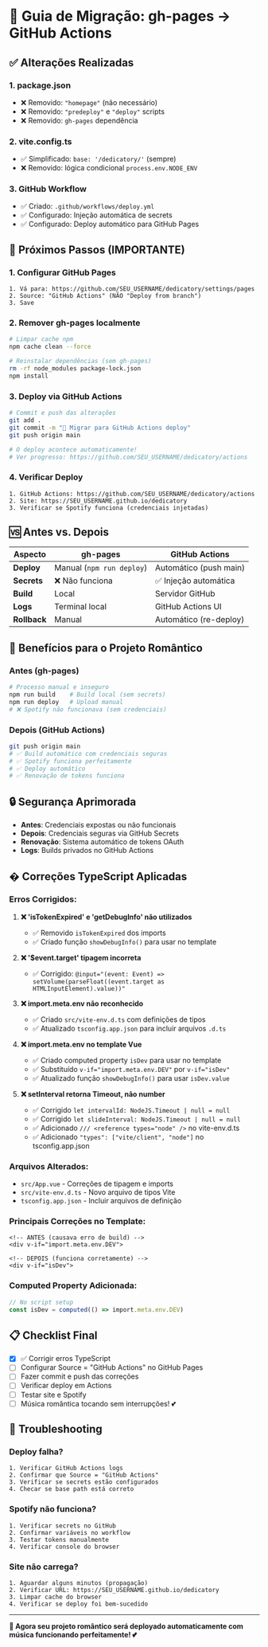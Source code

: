 # 🚀 Guia de Migração: gh-pages → GitHub Actions

## ✅ **Alterações Realizadas**

### **1. package.json**
- ❌ Removido: `"homepage"` (não necessário)
- ❌ Removido: `"predeploy"` e `"deploy"` scripts
- ❌ Removido: `gh-pages` dependência

### **2. vite.config.ts**
- ✅ Simplificado: `base: '/dedicatory/'` (sempre)
- ❌ Removido: lógica condicional `process.env.NODE_ENV`

### **3. GitHub Workflow**
- ✅ Criado: `.github/workflows/deploy.yml`
- ✅ Configurado: Injeção automática de secrets
- ✅ Configurado: Deploy automático para GitHub Pages

## 🔧 **Próximos Passos (IMPORTANTE)**

### **1. Configurar GitHub Pages**
```
1. Vá para: https://github.com/SEU_USERNAME/dedicatory/settings/pages
2. Source: "GitHub Actions" (NÃO "Deploy from branch")
3. Save
```

### **2. Remover gh-pages localmente**
```bash
# Limpar cache npm
npm cache clean --force

# Reinstalar dependências (sem gh-pages)
rm -rf node_modules package-lock.json
npm install
```

### **3. Deploy via GitHub Actions**
```bash
# Commit e push das alterações
git add .
git commit -m "🚀 Migrar para GitHub Actions deploy"
git push origin main

# O deploy acontece automaticamente!
# Ver progresso: https://github.com/SEU_USERNAME/dedicatory/actions
```

### **4. Verificar Deploy**
```
1. GitHub Actions: https://github.com/SEU_USERNAME/dedicatory/actions
2. Site: https://SEU_USERNAME.github.io/dedicatory
3. Verificar se Spotify funciona (credenciais injetadas)
```

## 🆚 **Antes vs. Depois**

| Aspecto | gh-pages | GitHub Actions |
|---------|----------|----------------|
| **Deploy** | Manual (`npm run deploy`) | Automático (push main) |
| **Secrets** | ❌ Não funciona | ✅ Injeção automática |
| **Build** | Local | Servidor GitHub |
| **Logs** | Terminal local | GitHub Actions UI |
| **Rollback** | Manual | Automático (re-deploy) |

## 🎵 **Benefícios para o Projeto Romântico**

### **Antes (gh-pages)**
```bash
# Processo manual e inseguro
npm run build    # Build local (sem secrets)
npm run deploy   # Upload manual
# ❌ Spotify não funcionava (sem credenciais)
```

### **Depois (GitHub Actions)**
```bash
git push origin main
# ✅ Build automático com credenciais seguras
# ✅ Spotify funciona perfeitamente
# ✅ Deploy automático
# ✅ Renovação de tokens funciona
```

## 🔒 **Segurança Aprimorada**

- **Antes**: Credenciais expostas ou não funcionais
- **Depois**: Credenciais seguras via GitHub Secrets
- **Renovação**: Sistema automático de tokens OAuth
- **Logs**: Builds privados no GitHub Actions

## � **Correções TypeScript Aplicadas**

### **Erros Corrigidos:**
1. **❌ 'isTokenExpired' e 'getDebugInfo' não utilizados**
   - ✅ Removido `isTokenExpired` dos imports
   - ✅ Criado função `showDebugInfo()` para usar no template

2. **❌ '$event.target' tipagem incorreta**
   - ✅ Corrigido: `@input="(event: Event) => setVolume(parseFloat((event.target as HTMLInputElement).value))"`

3. **❌ import.meta.env não reconhecido**
   - ✅ Criado `src/vite-env.d.ts` com definições de tipos
   - ✅ Atualizado `tsconfig.app.json` para incluir arquivos `.d.ts`

4. **❌ import.meta.env no template Vue**
   - ✅ Criado computed property `isDev` para usar no template
   - ✅ Substituído `v-if="import.meta.env.DEV"` por `v-if="isDev"`
   - ✅ Atualizado função `showDebugInfo()` para usar `isDev.value`

5. **❌ setInterval retorna Timeout, não number**
   - ✅ Corrigido `let intervalId: NodeJS.Timeout | null = null`
   - ✅ Corrigido `let slideInterval: NodeJS.Timeout | null = null`
   - ✅ Adicionado `/// <reference types="node" />` no vite-env.d.ts
   - ✅ Adicionado `"types": ["vite/client", "node"]` no tsconfig.app.json

### **Arquivos Alterados:**
- `src/App.vue` - Correções de tipagem e imports
- `src/vite-env.d.ts` - Novo arquivo de tipos Vite
- `tsconfig.app.json` - Incluir arquivos de definição

### **Principais Correções no Template:**
```vue
<!-- ANTES (causava erro de build) -->
<div v-if="import.meta.env.DEV">

<!-- DEPOIS (funciona corretamente) -->
<div v-if="isDev">
```

### **Computed Property Adicionada:**
```typescript
// No script setup
const isDev = computed(() => import.meta.env.DEV)
```

## 📋 **Checklist Final**

- [x] ✅ Corrigir erros TypeScript
- [ ] Configurar Source = "GitHub Actions" no GitHub Pages  
- [ ] Fazer commit e push das correções
- [ ] Verificar deploy em Actions
- [ ] Testar site e Spotify
- [ ] Música romântica tocando sem interrupções! 💕

## 🚨 **Troubleshooting**

### Deploy falha?
```
1. Verificar GitHub Actions logs
2. Confirmar que Source = "GitHub Actions"
3. Verificar se secrets estão configurados
4. Checar se base path está correto
```

### Spotify não funciona?
```
1. Verificar secrets no GitHub
2. Confirmar variáveis no workflow
3. Testar tokens manualmente
4. Verificar console do browser
```

### Site não carrega?
```
1. Aguardar alguns minutos (propagação)
2. Verificar URL: https://SEU_USERNAME.github.io/dedicatory
3. Limpar cache do browser
4. Verificar se deploy foi bem-sucedido
```

---

**🎵 Agora seu projeto romântico será deployado automaticamente com música funcionando perfeitamente! 💕**